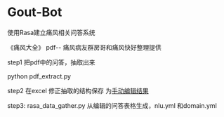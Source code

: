 # Gout-Bot
使用Rasa建立痛风相关问答系统


《痛风大全》 pdf-- 痛风病友群房哥和痛风快好整理提供

step1 把pdf中的问答，抽取出来

python pdf_extract.py

step2 在excel 修正抽取的结构保存 为[手动编辑结果](data/tsv/痛风问答_excel编辑结果.txt)

step3: rasa_data_gather.py 从编辑的问答表格生成，nlu.yml 和domain.yml
